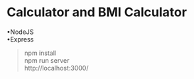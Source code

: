 # Calculator and BMI Calculator
•NodeJS  
•Express 

>npm install  
>npm run server  
>http://localhost:3000/
